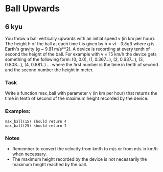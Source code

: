 # Ball Upwards
## 6 kyu

You throw a ball vertically upwards with an initial speed v (in km per hour). The height h of the ball at each time t is given by h = v*t - 0.5*g*t*t where g is Earth's gravity (g ~ 9.81 m/s**2). A device is recording at every tenth of second the height of the ball. For example with v = 15 km/h the device gets something of the following form: (0, 0.0), (1, 0.367...), (2, 0.637...), (3, 0.808...), (4, 0.881..) ... where the first number is the time in tenth of second and the second number the height in meter.

### Task

Write a function max_ball with parameter v (in km per hour) that returns the time in tenth of second of the maximum height recorded by the device.

### Examples:
```
max_ball(15) should return 4
max_ball(25) should return 7
```

### Notes

- Remember to convert the velocity from km/h to m/s or from m/s in km/h when necessary.
- The maximum height recorded by the device is not necessarily the maximum height reached by the ball.
